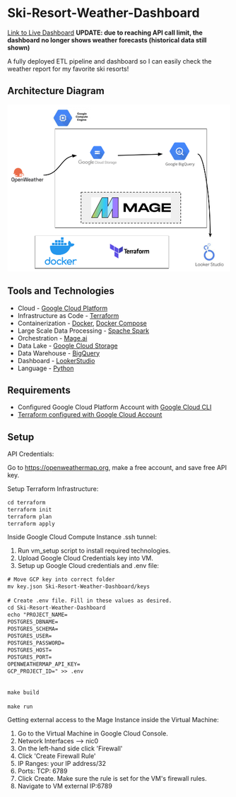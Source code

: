 # Ski-Resort-Weather-Dashboard


[Link to Live Dashboard](https://lookerstudio.google.com/reporting/09bbe597-d530-4135-a1c4-fe7f2c9969ef) **UPDATE: due to reaching API call limit, the dashboard no longer shows weather forecasts (historical data still shown)**

A fully deployed ETL pipeline and dashboard so I can easily check the weather report for my favorite ski resorts!

## Architecture Diagram
![architecture_diagram.png](https://github.com/lderr4/Ski-Resort-Weather-Dashboard/blob/main/architecture_diagram.png)

## Tools and Technologies
- Cloud - [Google Cloud Platform](https://cloud.google.com/)
- Infrastructure as Code - [Terraform](https://www.terraform.io/)
- Containerization - [Docker](https://www.docker.com/), [Docker Compose](https://www.docker.com/)
- Large Scale Data Processing - [Spache Spark](https://spark.apache.org)
- Orchestration - [Mage.ai](https://www.mage.ai)
- Data Lake - [Google Cloud Storage](https://cloud.google.com/storage)
- Data Warehouse - [BigQuery](https://cloud.google.com/bigquery)
- Dashboard - [LookerStudio](https://lookerstudio.google.com/u/0/navigation/reporting)
- Language - [Python](https://www.python.org)

## Requirements
- Configured Google Cloud Platform Account with [Google Cloud CLI](https://cloud.google.com/sdk/docs/initializing)
- [Terraform configured with Google Cloud Account](https://github.com/DataTalksClub/data-engineering-zoomcamp/blob/main/week_1_basics_n_setup/1_terraform_gcp/windows.md#terraform)

## Setup

API Credentials:

Go to https://openweathermap.org, make a free account, and save free API key.

Setup Terraform Infrastructure:
```
cd terraform
terraform init
terraform plan
terraform apply
```

Inside Google Cloud Compute Instance .ssh tunnel:

1. Run vm_setup script to install required technologies.
2. Upload Google Cloud Credentials key into VM.
3. Setup up Google Cloud credentials and .env file:
```
# Move GCP key into correct folder
mv key.json Ski-Resort-Weather-Dashboard/keys

# Create .env file. Fill in these values as desired.
cd Ski-Resort-Weather-Dashboard
echo "PROJECT_NAME=
POSTGRES_DBNAME=
POSTGRES_SCHEMA=
POSTGRES_USER=
POSTGRES_PASSWORD=
POSTGRES_HOST=
POSTGRES_PORT=
OPENWEATHERMAP_API_KEY=
GCP_PROJECT_ID=" >> .env


make build

make run
```

Getting external access to the Mage Instance inside the Virtual Machine:

1. Go to the Virtual Machine in Google Cloud Console.
2. Network Interfaces --> nic0
3. On the left-hand side click 'Firewall'
4. Click 'Create Firewall Rule'
5. IP Ranges: your IP address/32
6. Ports: TCP: 6789
7. Click Create. Make sure the rule is set for the VM's firewall rules.
8. Navigate to VM external IP:6789






